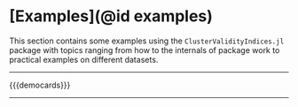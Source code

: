# [Examples](@id examples)

This section contains some examples using the `ClusterValidityIndices.jl` package with topics ranging from how to the internals of package work to practical examples on different datasets.

---

{{{democards}}}

---

